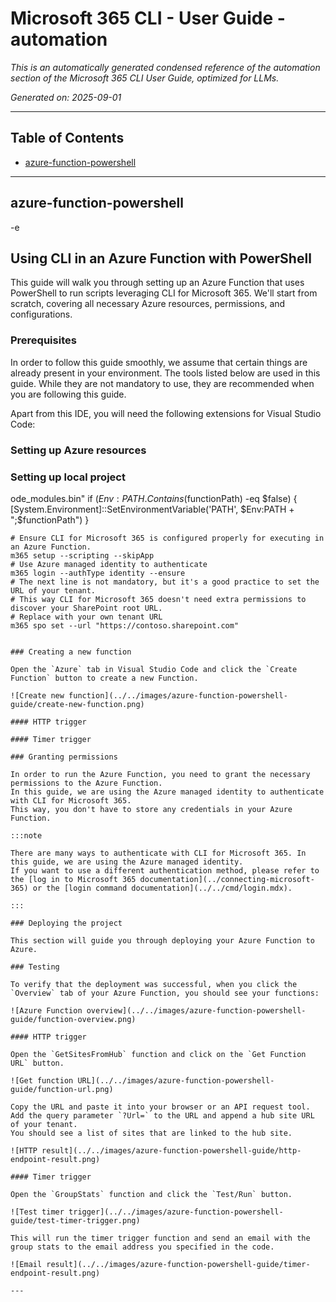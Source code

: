<!-- DISCLAIMER: All secrets, passwords, and sensitive values in this document are examples only and not real credentials. -->
# Microsoft 365 CLI - User Guide - automation

*This is an automatically generated condensed reference of the automation section of the Microsoft 365 CLI User Guide, optimized for LLMs.*

*Generated on: 2025-09-01*

---

## Table of Contents

- [azure-function-powershell](#azure-function-powershell)

---

## azure-function-powershell

-e <!-- DISCLAIMER: All secrets, passwords, and sensitive values in this document are examples only and not real credentials. -->

## Using CLI in an Azure Function with PowerShell

This guide will walk you through setting up an Azure Function that uses PowerShell to run scripts leveraging CLI for Microsoft 365. We'll start from scratch, covering all necessary Azure resources, permissions, and configurations.

### Prerequisites

In order to follow this guide smoothly, we assume that certain things are already present in your environment.
The tools listed below are used in this guide. While they are not mandatory to use, they are recommended when you are following this guide.

Apart from this IDE, you will need the following extensions for Visual Studio Code:

### Setting up Azure resources

### Setting up local project

ode_modules\.bin" 
    if ($Env:PATH.Contains($functionPath) -eq $false) {
      [System.Environment]::SetEnvironmentVariable('PATH', $Env:PATH + ";$functionPath")
    }

```
# Ensure CLI for Microsoft 365 is configured properly for executing in an Azure Function.
m365 setup --scripting --skipApp
# Use Azure managed identity to authenticate
m365 login --authType identity --ensure
# The next line is not mandatory, but it's a good practice to set the URL of your tenant.
# This way CLI for Microsoft 365 doesn't need extra permissions to discover your SharePoint root URL.
# Replace with your own tenant URL
m365 spo set --url "https://contoso.sharepoint.com"
```
```

### Creating a new function

Open the `Azure` tab in Visual Studio Code and click the `Create Function` button to create a new Function.

![Create new function](../../images/azure-function-powershell-guide/create-new-function.png)

#### HTTP trigger

#### Timer trigger

### Granting permissions

In order to run the Azure Function, you need to grant the necessary permissions to the Azure Function.
In this guide, we are using the Azure managed identity to authenticate with CLI for Microsoft 365.
This way, you don't have to store any credentials in your Azure Function.

:::note

There are many ways to authenticate with CLI for Microsoft 365. In this guide, we are using the Azure managed identity.
If you want to use a different authentication method, please refer to the [log in to Microsoft 365 documentation](../connecting-microsoft-365) or the [login command documentation](../../cmd/login.mdx).

:::

### Deploying the project

This section will guide you through deploying your Azure Function to Azure.

### Testing

To verify that the deployment was successful, when you click the `Overview` tab of your Azure Function, you should see your functions:

![Azure Function overview](../../images/azure-function-powershell-guide/function-overview.png)

#### HTTP trigger

Open the `GetSitesFromHub` function and click on the `Get Function URL` button.

![Get function URL](../../images/azure-function-powershell-guide/function-url.png)

Copy the URL and paste it into your browser or an API request tool.
Add the query parameter `?Url=` to the URL and append a hub site URL of your tenant.
You should see a list of sites that are linked to the hub site.

![HTTP result](../../images/azure-function-powershell-guide/http-endpoint-result.png)

#### Timer trigger

Open the `GroupStats` function and click the `Test/Run` button.

![Test timer trigger](../../images/azure-function-powershell-guide/test-timer-trigger.png)

This will run the timer trigger function and send an email with the group stats to the email address you specified in the code.

![Email result](../../images/azure-function-powershell-guide/timer-endpoint-result.png)

---
